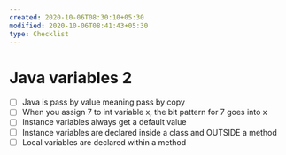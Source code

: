```yaml
---
created: 2020-10-06T08:30:10+05:30
modified: 2020-10-06T08:41:43+05:30
type: Checklist
---
```


# Java variables 2

- [ ] Java is pass by value meaning pass by copy
- [ ] When you assign 7 to int variable x, the bit pattern for 7 goes into x
- [ ] Instance variables always get a default value
- [ ] Instance variables are declared inside a class and OUTSIDE a method
- [ ] Local variables are declared within a method